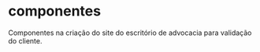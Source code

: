 # componentes
 Componentes na criação do site do escritório de advocacia para validação do cliente.
